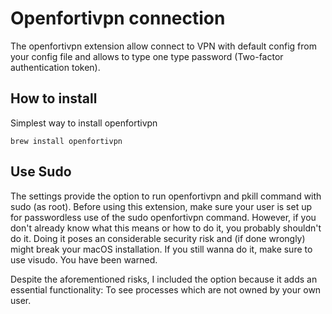 # Openfortivpn connection

The openfortivpn extension allow connect to VPN with default config from your config file and allows to type one type password (Two-factor authentication token).

## How to install

Simplest way to install openfortivpn
```
brew install openfortivpn
```

## Use Sudo

The settings provide the option to run openfortivpn and pkill command with sudo (as root). Before using this extension, make sure your user is set up for passwordless use of the sudo openfortivpn command. However, if you don't already know what this means or how to do it, you probably shouldn't do it. Doing it poses an considerable security risk and (if done wrongly) might break your macOS installation. If you still wanna do it, make sure to use visudo. You have been warned.

Despite the aforementioned risks, I included the option because it adds an essential functionality: To see processes which are not owned by your own user.